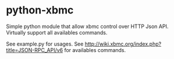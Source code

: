 python-xbmc
===========

Simple python module that allow xbmc control over HTTP Json API.
Virtually support all availables commands.

See example.py for usages.
See http://wiki.xbmc.org/index.php?title=JSON-RPC_API/v6 for availables commands.
